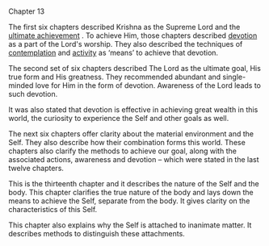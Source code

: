 # <a name='_Toc488528604'></a>
Chapter 13


The first six chapters described Krishna as the Supreme Lord and the 
[ultimate achievement](Moksha)
. To achieve Him, those chapters described 
[devotion](bhakti_a_defn)
 as a part of the Lord's worship. They also described the techniques of 
[contemplation](jnAnayOga_a_defn)
 and 
[activity](karmayOga_a_defn)
 as ‘means’ to achieve that devotion.  

The second set of six chapters described The Lord as the ultimate goal, His true form and His greatness. They recommended abundant and single-minded love for Him in the form of devotion. Awareness of the Lord leads to such devotion.

It was also stated that devotion is effective in achieving great wealth in this world, the curiosity to experience the Self and other goals as well.




The next six chapters offer clarity about the material environment and the Self. They also describe how their combination forms this world. These chapters also clarify the methods to achieve our goal, along with the associated actions, awareness and devotion – which were stated in the last twelve chapters.

This is the thirteenth chapter and it describes the nature of the Self and the body. This chapter clarifies the true nature of the body and lays down the means to achieve the Self, separate from the body. It gives clarity on the characteristics of this Self. 

This chapter also explains why the Self is attached to inanimate matter. It describes methods to distinguish these attachments.


